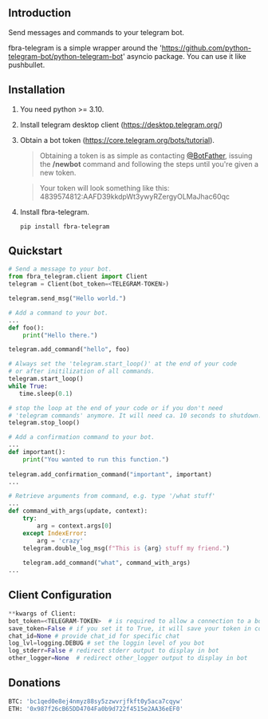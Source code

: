 ## Introduction
Send messages and commands to your telegram bot.

fbra-telegram is a simple wrapper around the 'https://github.com/python-telegram-bot/python-telegram-bot' asyncio package. You can use it like pushbullet.

## Installation
1. You need python >= 3.10.
2. Install telegram desktop client (https://desktop.telegram.org/)
3. Obtain a bot token (https://core.telegram.org/bots/tutorial).

    >Obtaining a token is as simple as contacting <a href="https://t.me/botfather">@BotFather</a>, issuing the **/newbot** command and following the steps until you're given a new token.

    >Your token will look something like this:
4839574812:AAFD39kkdpWt3ywyRZergyOLMaJhac60qc

3. Install fbra-telegram.
    ```
    pip install fbra-telegram
    ```
   
## Quickstart

```python
# Send a message to your bot.
from fbra_telegram.client import Client
telegram = Client(bot_token=<TELEGRAM-TOKEN>)

telegram.send_msg("Hello world.")
```

```python
# Add a command to your bot.
...
def foo():
    print("Hello there.")

telegram.add_command("hello", foo)

# Always set the 'telegram.start_loop()' at the end of your code
# or after initilization of all commands.
telegram.start_loop()
while True:
   time.sleep(0.1)

# stop the loop at the end of your code or if you don't need 
# 'telegram commands' anymore. It will need ca. 10 seconds to shutdown.
telegram.stop_loop() 
```


```python
# Add a confirmation command to your bot.
...
def important():
    print("You wanted to run this function.")
    
telegram.add_confirmation_command("important", important)
...
```

```python
# Retrieve arguments from command, e.g. type '/what stuff'
...
def command_with_args(update, context):
    try:
        arg = context.args[0]
    except IndexError:
        arg = 'crazy'
    telegram.double_log_msg(f"This is {arg} stuff my friend.")
    
    telegram.add_command("what", command_with_args)
...
```
## Client Configuration
```python
**kwargs of Client:
bot_token=<TELEGRAM-TOKEN>  # is required to allow a connection to a bot
save_token=False # if you set it to True, it will save your token in config.ini file for easier use
chat_id=None # provide chat_id for specific chat
log_lvl=logging.DEBUG # set the loggin level of you bot
log_stderr=False # redirect stderr output to display in bot
other_logger=None  # redirect other_logger output to display in bot
```

## Donations
```python
BTC: 'bc1qed0e8ej4nmyz88sy5zzwvrjfkft0y5aca7cqyw'
ETH: '0x987f26cB65DD4704Fa0b9d722f4515e2AA36eEF0'
```
